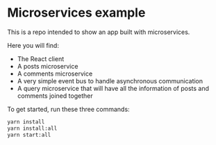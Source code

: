# Microservices example

This is a repo intended to show an app built with microservices.

Here you will find:

- The React client
- A posts microservice
- A comments microservice
- A very simple event bus to handle asynchronous communication
- A query microservice that will have all the information of posts and comments joined together

To get started, run these three commands:

```zsh
yarn install
yarn install:all
yarn start:all
```

